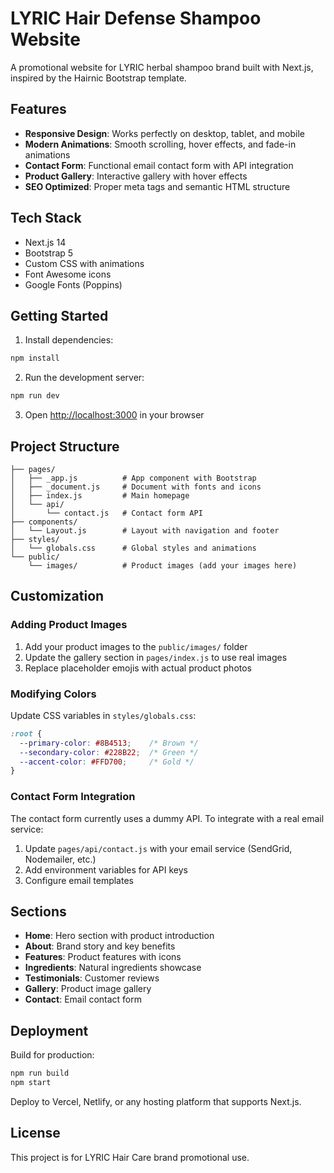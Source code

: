 # LYRIC Hair Defense Shampoo Website

A promotional website for LYRIC herbal shampoo brand built with Next.js, inspired by the Hairnic Bootstrap template.

## Features

- **Responsive Design**: Works perfectly on desktop, tablet, and mobile
- **Modern Animations**: Smooth scrolling, hover effects, and fade-in animations
- **Contact Form**: Functional email contact form with API integration
- **Product Gallery**: Interactive gallery with hover effects
- **SEO Optimized**: Proper meta tags and semantic HTML structure

## Tech Stack

- Next.js 14
- Bootstrap 5
- Custom CSS with animations
- Font Awesome icons
- Google Fonts (Poppins)

## Getting Started

1. Install dependencies:
```bash
npm install
```

2. Run the development server:
```bash
npm run dev
```

3. Open [http://localhost:3000](http://localhost:3000) in your browser

## Project Structure

```
├── pages/
│   ├── _app.js          # App component with Bootstrap
│   ├── _document.js     # Document with fonts and icons
│   ├── index.js         # Main homepage
│   └── api/
│       └── contact.js   # Contact form API
├── components/
│   └── Layout.js        # Layout with navigation and footer
├── styles/
│   └── globals.css      # Global styles and animations
└── public/
    └── images/          # Product images (add your images here)
```

## Customization

### Adding Product Images
1. Add your product images to the `public/images/` folder
2. Update the gallery section in `pages/index.js` to use real images
3. Replace placeholder emojis with actual product photos

### Modifying Colors
Update CSS variables in `styles/globals.css`:
```css
:root {
  --primary-color: #8B4513;    /* Brown */
  --secondary-color: #228B22;  /* Green */
  --accent-color: #FFD700;     /* Gold */
}
```

### Contact Form Integration
The contact form currently uses a dummy API. To integrate with a real email service:
1. Update `pages/api/contact.js` with your email service (SendGrid, Nodemailer, etc.)
2. Add environment variables for API keys
3. Configure email templates

## Sections

- **Home**: Hero section with product introduction
- **About**: Brand story and key benefits
- **Features**: Product features with icons
- **Ingredients**: Natural ingredients showcase
- **Testimonials**: Customer reviews
- **Gallery**: Product image gallery
- **Contact**: Email contact form

## Deployment

Build for production:
```bash
npm run build
npm start
```

Deploy to Vercel, Netlify, or any hosting platform that supports Next.js.

## License

This project is for LYRIC Hair Care brand promotional use.